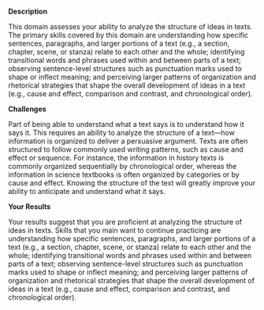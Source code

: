 **Description**

This domain assesses your ability to analyze the structure of ideas in texts. The primary skills covered by this domain are understanding how specific sentences, paragraphs, and larger portions of a text (e.g., a section, chapter, scene, or stanza) relate to each other and the whole; identifying transitional words and phrases used within and between parts of a text; observing sentence-level structures such as punctuation marks used to shape or inflect meaning; and perceiving larger patterns of organization and rhetorical strategies that shape the overall development of ideas in a text (e.g., cause and effect, comparison and contrast, and chronological order).

**Challenges**

Part of being able to understand what a text says is to understand how it says it. This requires an ability to analyze the structure of a text—how information is organized to deliver a persuasive argument. Texts are often structured to follow commonly used writing patterns, such as cause and effect or sequence. For instance, the information in history texts is commonly organized sequentially by chronological order, whereas the information in science textbooks is often organized by categories or by cause and effect. Knowing the structure of the text will greatly improve your ability to anticipate and understand what it says.

**Your Results**

Your results suggest that you are proficient at analyzing the structure of ideas in texts. Skills that you main want to continue practicing are understanding how specific sentences, paragraphs, and larger portions of a text (e.g., a section, chapter, scene, or stanza) relate to each other and the whole; identifying transitional words and phrases used within and between parts of a text; observing sentence-level structures such as punctuation marks used to shape or inflect meaning; and perceiving larger patterns of organization and rhetorical strategies that shape the overall development of ideas in a text (e.g., cause and effect, comparison and contrast, and chronological order).

